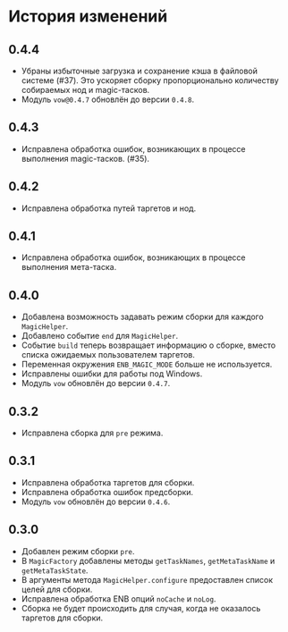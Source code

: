 История изменений
=================

0.4.4
-----

* Убраны избыточные загрузка и сохранение кэша в файловой системе (#37). Это ускоряет сборку пропорционально количеству собираемых нод и magic-тасков.
* Модуль `vow@0.4.7` обновлён до версии `0.4.8`.

0.4.3
-----

* Исправлена обработка ошибок, возникающих в процессе выполнения magic-тасков. (#35).

0.4.2
-----

* Исправлена обработка путей таргетов и нод.

0.4.1
-----

* Исправлена обработка ошибок, возникающих в процессе выполнения мета-таска.

0.4.0
-----

* Добавлена возможность задавать режим сборки для каждого `MagicHelper`.
* Добавлено событие `end` для `MagicHelper`.
* Событие `build` теперь возвращает информацию о сборке, вместо списка ожидаемых пользователем таргетов.
* Переменная окружения `ENB_MAGIC_MODE` больше не используется.
* Исправлены ошибки для работы под Windows.
* Модуль `vow` обновлён до версии `0.4.7`.

0.3.2
-----

* Исправлена сборка для `pre` режима.

0.3.1
-----

* Исправлена обработка таргетов для сборки.
* Исправлена обработка ошибок предсборки.
* Модуль `vow` обновлён до версии `0.4.6`.

0.3.0
-----

* Добавлен режим сборки `pre`.
* В `MagicFactory` добавлены методы `getTaskNames`, `getMetaTaskName` и `getMetaTaskState`.
* В аргументы метода `MagicHelper.configure` предоставлен список целей для сборки.
* Исправлена обработка ENB опций `noCache` и `noLog`.
* Сборка не будет происходить для случая, когда не оказалось таргетов для сборки.
